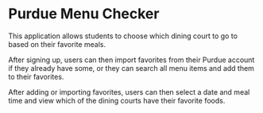 # Purdue Menu Checker

This application allows students to choose which dining court to go to based on their favorite meals.

After signing up, users can then import favorites from their Purdue account if they already have some, or they can search all menu items and add them to their favorites.

After adding or importing favorites, users can then select a date and meal time and view which of the dining courts have their favorite foods.
